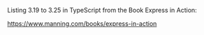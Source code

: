Listing 3.19 to 3.25 in TypeScript from the Book Express in Action:

https://www.manning.com/books/express-in-action